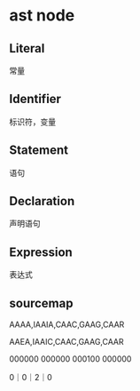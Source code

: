 # ast node

## Literal

常量

## Identifier

标识符，变量

## Statement

语句

## Declaration

声明语句

## Expression

表达式

## sourcemap 

AAAA,IAAIA,CAAC,GAAG,CAAR

AAEA,IAAIC,CAAC,GAAG,CAAR

000000 000000  000100 000000

0｜0｜2｜0
